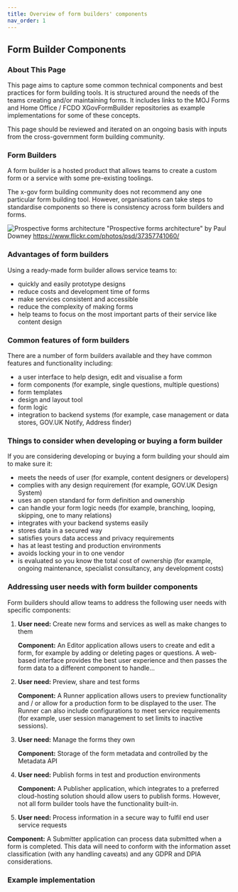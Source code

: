 ```yaml
---
title: Overview of form builders' components
nav_order: 1
---
```

## Form Builder Components

### About This Page

This page aims to capture some common technical components and best practices for form building tools.
It is structured around the needs of the teams creating and/or maintaining forms.
It includes links to the MOJ Forms and Home Office / FCDO XGovFormBuilder repositories as example implementations for some of these concepts.

This page should be reviewed and iterated on an ongoing basis with inputs from the cross-government form building community.

### Form Builders

A form builder is a hosted product that allows teams to create a custom form or a service with some pre-existing toolings.

The x-gov form building community does not recommend any one particular form building tool. However, organisations can take steps to standardise components so there is consistency across form builders and forms.

![Prospective forms architecture](https://live.staticflickr.com/4452/37357741060_f1759d3539_b.jpg)
"Prospective forms architecture" by Paul Downey
https://www.flickr.com/photos/psd/37357741060/

### Advantages of form builders
Using a ready-made form builder allows service teams to:

- quickly and easily prototype designs
- reduce costs and development time of forms
- make services consistent and accessible
- reduce the complexity of making forms
- help teams to focus on the most important parts of their service like content design

### Common features of form builders

There are a number of form builders available and they have common features and functionality including:

- a user interface to help design, edit and visualise a form
- form components (for example, single questions, multiple questions)
- form templates
- design and layout tool
- form logic
- integration to backend systems (for example, case management or data stores, GOV.UK Notify, Address finder)

### Things to consider when developing or buying a form builder

If you are considering developing or buying a form building your should aim to make sure it:

- meets the needs of user (for example, content designers or developers)
- complies with any design requirement (for example, GOV.UK Design System)
- uses an open standard for form definition and ownership
- can handle your form logic needs (for example, branching, looping, skipping, one to many relations)
- integrates with your backend systems easily
- stores data in a secured way
- satisfies yours data access and privacy requirements
- has at least testing and production environments
- avoids locking your in to one vendor
- is evaluated so you know the total cost of ownership (for example, ongoing maintenance, specialist consultancy, any development costs)

### Addressing user needs with form builder components

Form builders should allow teams to address the following user needs with specific components:

1. **User need:** Create new forms and services as well as make changes to them

   **Component:** An Editor application allows users to create and edit a form, for example by adding or deleting pages or questions. A web-based interface provides the best user experience and then passes the form data to a different component to handle...

2. **User need:** Preview, share and test forms

   **Component:** A Runner application allows users to preview functionality and / or allow for a production form to be displayed to the user. The Runner can also include configurations to meet service requirements (for example, user session management to set limits to inactive sessions).  

3. **User need:** Manage the forms they own

   **Component:** Storage of the form metadata and controlled by the Metadata API

4. **User need:** Publish forms in test and production environments

   **Component:** A Publisher application, which integrates to a preferred cloud-hosting solution should allow users to publish forms. However, not all form builder tools have the functionality built-in.

5. **User need:** Process information in a secure way to fulfil end user service requests

  **Component:** A Submitter application can process data submitted when a form is completed. This data will need to conform with the information asset classification (with any handling caveats) and any GDPR and DPIA considerations.


### Example implementation
